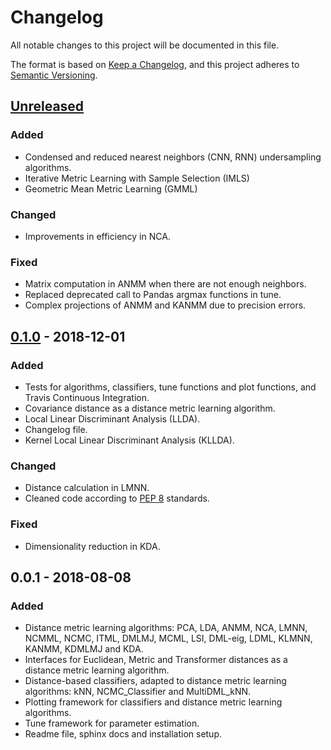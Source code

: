 # Changelog
All notable changes to this project will be documented in this file.

The format is based on [Keep a Changelog](https://keepachangelog.com/en/1.0.0/),
and this project adheres to [Semantic Versioning](https://semver.org/spec/v2.0.0.html).

## [Unreleased]

### Added

- Condensed and reduced nearest neighbors (CNN, RNN) undersampling algorithms.
- Iterative Metric Learning with Sample Selection (IMLS)
- Geometric Mean Metric Learning (GMML)

### Changed

- Improvements in efficiency in NCA.

### Fixed

- Matrix computation in ANMM when there are not enough neighbors.
- Replaced deprecated call to Pandas argmax functions in tune.
- Complex projections of ANMM and KANMM due to precision errors.

## [0.1.0] - 2018-12-01

### Added

- Tests for algorithms, classifiers, tune functions and plot functions, and Travis Continuous Integration.
- Covariance distance as a distance metric learning algorithm.
- Local Linear Discriminant Analysis (LLDA).
- Changelog file.
- Kernel Local Linear Discriminant Analysis (KLLDA).

### Changed

- Distance calculation in LMNN.
- Cleaned code according to [PEP 8](https://www.python.org/dev/peps/pep-0008/) standards.

### Fixed

- Dimensionality reduction in KDA.


## 0.0.1 - 2018-08-08

### Added

- Distance metric learning algorithms: PCA, LDA, ANMM, NCA, LMNN, NCMML, NCMC, ITML, DMLMJ, MCML, LSI, DML-eig, LDML, KLMNN, KANMM, KDMLMJ and KDA.
- Interfaces for Euclidean, Metric and Transformer distances as a distance metric learning algorithm.
- Distance-based classifiers, adapted to distance metric learning algorithms: kNN, NCMC_Classifier and MultiDML\_kNN.
- Plotting framework for classifiers and distance metric learning algorithms.
- Tune framework for parameter estimation.
- Readme file, sphinx docs and installation setup.


[Unreleased]: https://github.com/jlsuarezdiaz/pyDML/compare/v0.1.0...HEAD
[0.1.0]: https://github.com/jlsuarezdiaz/pyDML/compare/v0.0.1...v0.1.0

<!-- (Valid tags are: ADDED, CHANGED, FIXED, REMOVED, DEPRECATED, SECURITY) -->
